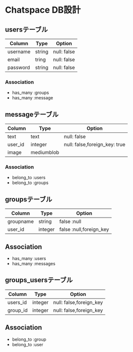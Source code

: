 # Chatspace DB設計
## usersテーブル
|Column|Type|Option|
|------|----|------|
|username|string|null: false|
|email|tring|null: false|
|password|string|null: false|
### Association
- has_many :groups
- has_many :message

## messageテーブル
|Column|Type|Option|
|------|----|------|
|text|text|null: false|
|user_id|integer|null: false,foreign_key: true|
|image|mediumblob||
### Association
- belong_to :users
- belong_to :groups

## groupsテーブル
|Column|Type|Option|
|------|----|------|
|groupname|string|false :null|
|user_id|integer|false :null,foreign_key|
## Association
- has_many :users
- has_many :messages

## groups_usersテーブル
|Column|Type|Option|
|------|----|------|
|users_id|integer|null: false,foreign_key|
|group_id|integer|null: false,foreign_key|
## Association
- belong_to :group
- belong_to :user